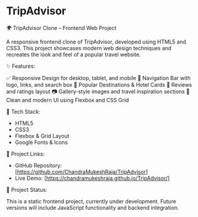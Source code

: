 # TripAdvisor
🌍 TripAdvisor Clone – Frontend Web Project

A responsive frontend clone of TripAdvisor, developed using HTML5 and CSS3. This project showcases modern web design techniques and recreates the look and feel of a popular travel website.

✨ Features:

✅ Responsive Design for desktop, tablet, and mobile
🧭 Navigation Bar with logo, links, and search box
🏨 Popular Destinations & Hotel Cards
💬 Reviews and ratings layout
📷 Gallery-style images and travel inspiration sections
🎨 Clean and modern UI using Flexbox and CSS Grid

📁 Tech Stack:

- HTML5
- CSS3
- Flexbox & Grid Layout
- Google Fonts & Icons

🚀 Project Links:

- GitHub Repository: [https://github.com/ChandraMukeshRaja/TripAdvisor]
- Live Demo: [https://chandramukeshraja.github.io/TripAdvisor/]

📌 Project Status:

This is a static frontend project, currently under development. Future versions will include JavaScript functionality and backend integration.
